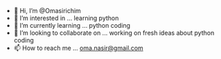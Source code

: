 - 👋 Hi, I’m @Omasirichim
- 👀 I’m interested in ... learning python
- 🌱 I’m currently learning ... python coding
- 💞️ I’m looking to collaborate on ... working on fresh ideas about python coding
- 📫 How to reach me ... oma.nasir@gmail.com

<!---
Omasirichim/Omasirichim is a ✨ special ✨ repository because its `README.md` (this file) appears on your GitHub profile.
You can click the Preview link to take a look at your changes.
--->

